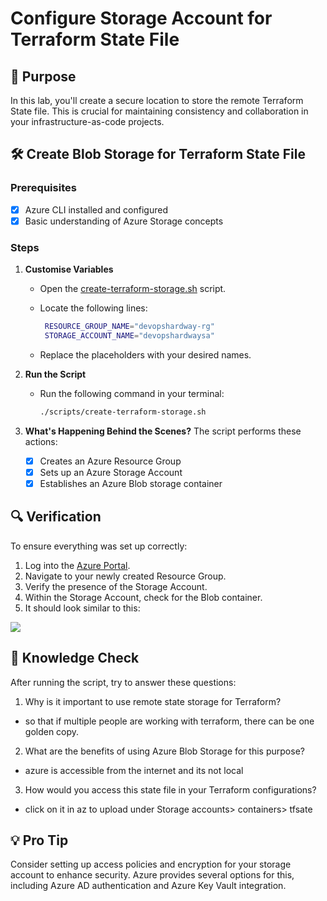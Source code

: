 # Configure Storage Account for Terraform State File

## 🎯 Purpose
In this lab, you'll create a secure location to store the remote Terraform State file. This is crucial for maintaining consistency and collaboration in your infrastructure-as-code projects.

## 🛠️ Create Blob Storage for Terraform State File

### Prerequisites
- [x] Azure CLI installed and configured
- [x] Basic understanding of Azure Storage concepts

### Steps

1. **Customise Variables**
   - Open the [create-terraform-storage.sh](https://github.com/thomast1906/DevOps-The-Hard-Way-Azure/blob/main/1-Azure/scripts/create-terraform-storage.sh) script.
   - Locate the following lines:
   
     ```bash
      RESOURCE_GROUP_NAME="devopshardway-rg"
      STORAGE_ACCOUNT_NAME="devopshardwaysa"
     ```

   - Replace the placeholders with your desired names.

2. **Run the Script**

   - Run the following command in your terminal:

     ```bash
     ./scripts/create-terraform-storage.sh
     ```

3. **What's Happening Behind the Scenes?**
   The script performs these actions:
   - [x] Creates an Azure Resource Group
   - [x] Sets up an Azure Storage Account
   - [x] Establishes an Azure Blob storage container

## 🔍 Verification
To ensure everything was set up correctly:

1. Log into the [Azure Portal](https://portal.azure.com).
2. Navigate to your newly created Resource Group.
3. Verify the presence of the Storage Account.
4. Within the Storage Account, check for the Blob container.
5. It should look similar to this:

![](images/storage-account.png)

## 🧠 Knowledge Check
After running the script, try to answer these questions:
1. Why is it important to use remote state storage for Terraform?
  - so that if multiple people are working with terraform, there can be one golden copy.
2. What are the benefits of using Azure Blob Storage for this purpose?
  - azure is accessible from the internet and its not local
3. How would you access this state file in your Terraform configurations?
  - click on it in az to upload under Storage accounts> containers> tfsate
## 💡 Pro Tip
Consider setting up access policies and encryption for your storage account to enhance security. Azure provides several options for this, including Azure AD authentication and Azure Key Vault integration.
